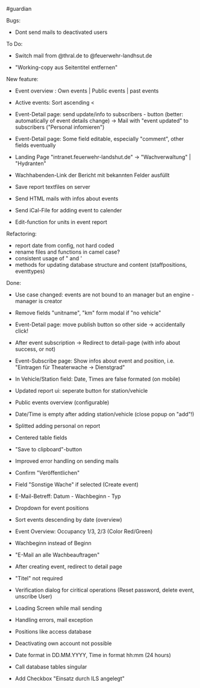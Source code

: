 #guardian

Bugs:
 - Dont send mails to deactivated users

To Do: 

- Switch mail from @thral.de to @feuerwehr-landhsut.de

- "Working-copy aus Seitentitel entfernen"

New feature:

- Event overview : Own events | Public events | past events

- Active events: Sort ascending <

- Event-Detail page: send update/info to subscribers - button (better: automatically of event details change) -> Mail with "event updated" to subscribers ("Personal infomieren") 

- Event-Detail page: Some field editable, especially "comment", other fields eventually

- Landing Page "intranet.feuerwehr-landshut.de" -> "Wachverwaltung" | "Hydranten"

- Wachhabenden-Link der Bericht mit bekannten Felder ausfüllt

- Save report textfiles on server

- Send HTML mails with infos about events
- Send iCal-File for adding event to calender

- Edit-function for units in event report

Refactoring: 

- report date from config, not hard coded
- rename files and functions in camel case?
- consistent usage of " and '
- methods for updating database structure and content (staffpositions, eventtypes)


Done:
- Use case changed: events are not bound to an manager but an engine - manager is creator
- Remove fields "unitname", "km" form modal if "no vehicle"

 
- Event-Detail page: move publish button so other side -> accidentally click!
- After event subscription -> Redirect to detail-page (with info about success, or not)
- Event-Subscribe page: Show infos about event and position, i.e. "Eintragen für Theaterwache -> Dienstgrad"

- In Vehicle/Station field: Date, Times are false formated (on mobile)
- Updated report ui: seperate button for station/vehicle
- Public events overview (configurable)
- Date/Time is empty after adding station/vehicle (close popup on "add"!)
- Splitted adding personal on report
- Centered table fields

- "Save to clipboard"-button 
- Improved error handling on sending mails
- Confirm "Veröffentlichen"
- Field "Sonstige Wache" if selected (Create event)


- E-Mail-Betreff: Datum - Wachbeginn - Typ
- Dropdown for event positions


- Sort events descending by date (overview)
- Event Overview: Occupancy 1/3, 2/3 (Color Red/Green)
- Wachbeginn instead of Beginn
- "E-Mail an alle Wachbeauftragen"
- After creating event, redirect to detail page
- "Titel" not required


- Verification dialog for ciritical operations
	(Reset password, delete event, unscribe User)
- Loading Screen while mail sending
- Handling errors, mail exception
- Positions like access database
- Deactivating own account not possible
- Date format in DD.MM.YYYY, Time in format hh:mm (24 hours)
- Call database tables singular
- Add Checkbox "Einsatz durch ILS angelegt"
